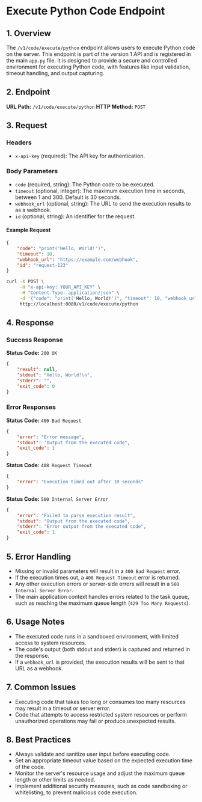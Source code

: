 # Execute Python Code Endpoint

## 1. Overview

The `/v1/code/execute/python` endpoint allows users to execute Python code on the server. This endpoint is part of the version 1 API and is registered in the main `app.py` file. It is designed to provide a secure and controlled environment for executing Python code, with features like input validation, timeout handling, and output capturing.

## 2. Endpoint

**URL Path:** `/v1/code/execute/python`
**HTTP Method:** `POST`

## 3. Request

### Headers

- `x-api-key` (required): The API key for authentication.

### Body Parameters

- `code` (required, string): The Python code to be executed.
- `timeout` (optional, integer): The maximum execution time in seconds, between 1 and 300. Default is 30 seconds.
- `webhook_url` (optional, string): The URL to send the execution results to as a webhook.
- `id` (optional, string): An identifier for the request.

#### Example Request

```json
{
    "code": "print('Hello, World!')",
    "timeout": 10,
    "webhook_url": "https://example.com/webhook",
    "id": "request-123"
}
```

```bash
curl -X POST \
     -H "x-api-key: YOUR_API_KEY" \
     -H "Content-Type: application/json" \
     -d '{"code": "print('Hello, World!')", "timeout": 10, "webhook_url": "https://example.com/webhook", "id": "request-123"}' \
     http://localhost:8080/v1/code/execute/python
```

## 4. Response

### Success Response

**Status Code:** `200 OK`

```json
{
    "result": null,
    "stdout": "Hello, World!\n",
    "stderr": "",
    "exit_code": 0
}
```

### Error Responses

**Status Code:** `400 Bad Request`

```json
{
    "error": "Error message",
    "stdout": "Output from the executed code",
    "exit_code": 1
}
```

**Status Code:** `408 Request Timeout`

```json
{
    "error": "Execution timed out after 10 seconds"
}
```

**Status Code:** `500 Internal Server Error`

```json
{
    "error": "Failed to parse execution result",
    "stdout": "Output from the executed code",
    "stderr": "Error output from the executed code",
    "exit_code": 1
}
```

## 5. Error Handling

- Missing or invalid parameters will result in a `400 Bad Request` error.
- If the execution times out, a `408 Request Timeout` error is returned.
- Any other execution errors or server-side errors will result in a `500 Internal Server Error`.
- The main application context handles errors related to the task queue, such as reaching the maximum queue length (`429 Too Many Requests`).

## 6. Usage Notes

- The executed code runs in a sandboxed environment, with limited access to system resources.
- The code's output (both stdout and stderr) is captured and returned in the response.
- If a `webhook_url` is provided, the execution results will be sent to that URL as a webhook.

## 7. Common Issues

- Executing code that takes too long or consumes too many resources may result in a timeout or server error.
- Code that attempts to access restricted system resources or perform unauthorized operations may fail or produce unexpected results.

## 8. Best Practices

- Always validate and sanitize user input before executing code.
- Set an appropriate timeout value based on the expected execution time of the code.
- Monitor the server's resource usage and adjust the maximum queue length or other limits as needed.
- Implement additional security measures, such as code sandboxing or whitelisting, to prevent malicious code execution.